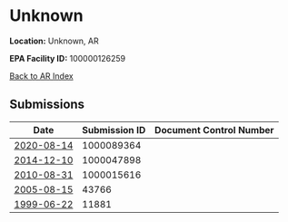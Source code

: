 # Unknown

**Location:** Unknown, AR

**EPA Facility ID:** 100000126259

[Back to AR Index](../../index.md)

## Submissions

| Date | Submission ID | Document Control Number |
|------|--------------|-------------------------|
| [2020-08-14](submissions/1000089364.md) | 1000089364 |  |
| [2014-12-10](submissions/1000047898.md) | 1000047898 |  |
| [2010-08-31](submissions/1000015616.md) | 1000015616 |  |
| [2005-08-15](submissions/43766.md) | 43766 |  |
| [1999-06-22](submissions/11881.md) | 11881 |  |
